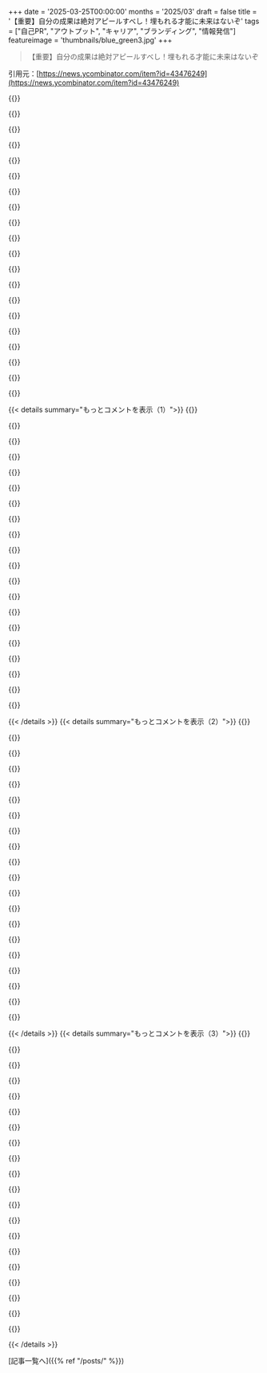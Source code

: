 +++
date = '2025-03-25T00:00:00'
months = '2025/03'
draft = false
title = '【重要】自分の成果は絶対アピールすべし！埋もれる才能に未来はないぞ'
tags = ["自己PR", "アウトプット", "キャリア", "ブランディング", "情報発信"]
featureimage = 'thumbnails/blue_green3.jpg'
+++

> 【重要】自分の成果は絶対アピールすべし！埋もれる才能に未来はないぞ

引用元：[https://news.ycombinator.com/item?id=43476249](https://news.ycombinator.com/item?id=43476249)

{{<matomeQuote body="俺にはめっちゃうまく行ってる個人的なルールがあってさ。プロジェクトやったら、そのプロジェクトの代償として、それについて書かなきゃいけないってことにしてるんだよね。<br>Twitterのスレッドが今ほどクソじゃなかった頃（Twitterアカウント持ってなくても見れた）、それを使ってたなー。プロジェクトの説明とリンクをツイートして、その後に写真とかスクリーンショットをいくつか投稿するみたいな。<br>最近は自分のブログで「projects」タグを使ってるよ。<br>https://simonwillison.net/tags/projects/<br>他のことも色々ブログに書いてるけど、もし何か削るとしたら、プロジェクトのことだけは書き続けたいな。何か作ったら、それについて書くべきだよ。詳しくはここに書いたよ：https://simonwillison.net/2022/Nov/6/what-to-blog-about/#pro...<br>GitHubのリポジトリがあるプロジェクトなら、もっと簡単になるよね。READMEにプロジェクトの説明を書いて、スクリーンショットをいくつか貼り付ければOK。それだけで十分。<br>（スクリーンショットはマジ重要。bitrotに対する究極の防御手段だから。）<br>キャリアの初期の頃のプロジェクトで、ドキュメント化したり、スクリーンショットを撮ったりしなかったものがたくさんあって、マジ後悔してる。" userName="simonw" createdAt="2025-03-26T03:06:47" color="#45d325">}}

{{<matomeQuote body="言いたいことはわかるけど、ちょっと reservation があるなー。<br>例えば、YouTubeにある「庭を無料で片付けます」みたいな動画。あれは、記事書いたり動画作ったりして稼いだお金、主に big tech のアルゴリズムから入ってくるお金でやってるんだよね。もしみんなが同じことしたら、その説明から得られる金銭的価値はなくなっちゃうよね。<br>それって、自分に有利になるようにカーブを利用してるってことで、それはそれでいいんだけど、生産性という意味では、あんまり価値がないんじゃないかな。もしみんなが自分の仕事についてブログを書いたらどうなる？ literally みんなが、だよ。" userName="ricardo81" createdAt="2025-03-26T15:55:17" color="">}}

{{<matomeQuote body="「もしみんなが自分の仕事についてブログを書いたらどうなる？ literally みんなが、だよ。」<br>それ、めっちゃいいじゃん。これってゼロサムゲームじゃないんだよ。大事なのは、それぞれの人が自分の仕事を記録して、将来振り返ったり、興味のある人に見せたりする機会があるってこと。" userName="simonw" createdAt="2025-03-26T16:02:40" color="#ff5733">}}

{{<matomeQuote body="でも、ウェブって本当にそういう風に機能してる？<br>CVみたいな、自分の歴史を振り返る例ならそうかもしれないけど。もしそういうコンテンツが、そもそもアクセスされるって仮定の話だけどね。<br>一般的には、みんながひっきりなしにコンテンツを投稿して、big tech のアルゴリズムがそれを他の人に見せて、数日後には誰もアクセスしなくなるって感じじゃない？<br>もしリンクを見てもらえるようなすごいチャンネルを持ってるなら、それはそれでいいけど。ほとんどの情報発見は big tech のアルゴリズム経由だよ。" userName="ricardo81" createdAt="2025-03-26T16:10:43" color="">}}

{{<matomeQuote body="自分のブログ記事の読者が自分だけだとしても（よくあることだけど）、自分の思考プロセスとか、人生の特定の時期に成し遂げたことを記録するために、書き続けると思うなー。" userName="xmprt" createdAt="2025-03-26T17:14:41" color="">}}

{{<matomeQuote body="それって、日記って言うんじゃない？ 普通の人が、人に見られることを考えて公開するって考えるんじゃないかな。" userName="ricardo81" createdAt="2025-03-26T21:07:19" color="">}}

{{<matomeQuote body="それもそうだけど、ほとんどの場合、他の人って言っても、数人の親しい友達のことだよね。日記みたいに秘密にしてるわけじゃないけど、 content creator とか有名な blogger みたいに、めっちゃ人気になろうとも思ってないんだ。" userName="xmprt" createdAt="2025-03-26T23:03:35" color="">}}

{{<matomeQuote body="＞ and within a few days those pages don’t receive any visitors at all.<br>たぶん、あなたは違う理由で publishing してるってことだよね。引用した部分から、そんな印象を受けたよ。<br>もし目的が、できるだけ多くの訪問者を集めることなら、MVP とか concept とか hack とか prototype を量産するのは、 best なアイデアじゃないかもね。でも、もし理由が違うなら、訪問者の数なんてどうでもいいかもしれない。" userName="diggan" createdAt="2025-03-26T17:12:58" color="#785bff">}}

{{<matomeQuote body="できるだけ多くの訪問者ってわけじゃなくて、興味のある訪問者が来るようなチャンネルが欲しいんだよね。<br>アルゴリズムを喜ばせるために content を量産するのが目的じゃなくて、アルゴリズムが常に新しい content を求めていて、それがウェブ上で情報を見つけるための圧倒的な方法だってこと。" userName="ricardo81" createdAt="2025-03-26T17:39:20" color="">}}

{{<matomeQuote body="ブログ書くタイプじゃないんだよねー。そんなに時間かけたくないし。<br>でも、自分のために全部記録してるよ。ここ数年、めっちゃ助かってる。" userName="letters90" createdAt="2025-03-26T07:24:16" color="">}}

{{<matomeQuote body="どんな風に役立ったか例ある？<br>いつも記録しとけばよかったって後悔してるから、価値はわかるんだけど、具体的な例があるとやる気でるかも。" userName="monsieurbanana" createdAt="2025-03-26T08:45:41" color="#785bff">}}

{{<matomeQuote body="いつも後悔してるなら、自分で例あるんじゃないの？半分冗談だけど。" userName="throwaway127482" createdAt="2025-03-26T12:53:31" color="">}}

{{<matomeQuote body="＞プロジェクトやったら、そのプロジェクトについて書くのが義務、みたいな。<br>絶対やるべきことだよねー。　“2024年にやったこと”ブログ書きたいんだけど、記録してなかったから、何から書けばいいかわかんなくて、もう3ヶ月も先延ばしになってる…" userName="zimpenfish" createdAt="2025-03-26T11:21:54" color="">}}

{{<matomeQuote body="スコープ小さくするのがおすすめだよ。一年分全部書くのは、ちょっと気が遠くなるかも。" userName="eXpl0it3r" createdAt="2025-03-26T11:35:30" color="#785bff">}}

{{<matomeQuote body="それな。<br>小さく区切った方が、一気にやるより楽だよね。<br>`~/notes.md`ファイル作って、シェルショートカットで一瞬でアクセスできるようにしてる（fish使ってるから、`nn`っていう関数で`$EDITOR ~/notes.md`を呼び出す）。複数PC使ってるんだけど、それぞれのPCでgitのブランチ作ってバックアップしてる。大体毎日メモしてるから、将来何か公開したいときに、いいネタになるんだよね。<br>自慢っぽくてごめんね。参考になれば嬉しいな :)" userName="achenet" createdAt="2025-03-26T12:42:45" color="#ff33a1">}}

{{<matomeQuote body="＞自分も“やったこと”メモるためにHonkインスタンス立てたことあるわ。<br>…全然投稿ないけど（2022-05から83個）。皮肉なことに、“ノート取るためにHonkインスタンス立てた”って書いてない。<br>でも`notes.md`+`git`はアリかも。でも最初に`pull`でコンフリクト起きたら、絶対続かない自信ある…" userName="zimpenfish" createdAt="2025-03-27T08:13:23" color="">}}

{{<matomeQuote body="そうだよねー。<br>自分の場合、何かやったことについてのブログ記事は、5段落くらいで、1時間以内で書けるのが理想かな。それ以上だと終わらないか、プロジェクトとして管理して、時間確保する必要があるよね。一年間のこと全部書くのは5段落じゃ無理だから、分割する必要があるね（月ごととか、プロジェクトごととか）。" userName="coldpie" createdAt="2025-03-26T15:02:49" color="#ff5c5c">}}

{{<matomeQuote body="几帳面で凄いね。 でもちょっと読みにくいかな。<br>自分(ADHD気味)には、ブログが壁みたいに見える。どこからどこまでが1つの記事かわかりにくい。 強調されてるリンクも邪魔。 左右に余白あるのに、上下にはなくて、フォントサイズもバラバラ。 全部同じ重要度に見えちゃう。 スタイル凝りたくないのはわかるけど、もう少しだけ調整すると、もっと読みやすくなると思うよ。" userName="brulard" createdAt="2025-03-26T14:11:13" color="">}}

{{<matomeQuote body="Simonさん、個人のウェブサイトとSubstackで、どうやって使い分けてる？ 同じ記事を両方に投稿してる？ どっちが好き？" userName="wcfrobert" createdAt="2025-03-26T03:37:34" color="">}}

{{<matomeQuote body="俺のSubstackニュースレターは、ブログからの完全コピペなんだよねー。専用ツール作ったし：https://simonwillison.net/2023/Apr/4/substack-observable/<br>マジで重要なことは全部ブログに書いてる。<br>今困ってるのは、リンクのない短い「考え」をどこに置くかってこと。昔はTwitter使ってたけど、今はBlueskyとMastodonとTwitterにクロスポストしてる。でも「考え」をクロスポストするのって微妙じゃん？<br>こんな感じの：https://bsky.app/profile/simonwillison.net/post/3lko5bg3c4s2...<br>ブログに4つ目のコンテンツタイプ（今は記事、ブックマーク、引用だけ）を作らないといけないかも。Molly Whiteが最近始めたから、デザイン参考にしようかな：https://www.mollywhite.net/micro" userName="simonw" createdAt="2025-03-26T03:42:32" color="#38d3d3">}}

{{< details summary="もっとコメントを表示（1）">}}
{{<matomeQuote body="Gemini 2.5のおかげで、ブログに新しいコンテンツタイプを追加できた。「notes」って呼んでる：https://simonwillison.net/2025/Mar/26/notes/" userName="simonw" createdAt="2025-03-26T06:12:16" color="">}}

{{<matomeQuote body="全然わかんない。俺のブログはGoogleでめっちゃ上位表示されるから、もしどっちかのサイトが重複コンテンツでペナルティを受けてるとしたら、Substackの方だと思う。<br>Substackのダッシュボードによると、ニュースレターの登録者の8%が「アプリから」らしい。これはSubstackが勧めた登録ってことだと思う。<br>俺がSubstackを使ってるのは、メールの到達率を解決してくれて、メールを送るのが無料だから。" userName="simonw" createdAt="2025-03-26T06:24:28" color="">}}

{{<matomeQuote body="もしRSS付きのブログを持ってて、アップデートを自動でメール送信したいだけなら、俺のプロジェクトをラズパイで動かせるよ。Substackのエコシステムに縛られる必要はない。<br>[0] https://github.com/MattSayar/rsspberry2email" userName="MattSayar" createdAt="2025-03-26T20:16:36" color="">}}

{{<matomeQuote body="これは慣れれば楽になるよ。俺が効果的だったのは、毎日何か（プロジェクト、TIL、アイデア、実験、アドバイス）を111日間共有すること。その後はスケールダウン。<br>untested.sonnet.io と sonnet.io/projects を比較してみて。<br>後者はプロジェクトのリストを作るのに10年かかった。前者はほとんど摩擦がない。ただ、スパイクがあったり、遅い時期もあったりする。<br>あと、自分の作品を共有したり話したりする人は感謝されるし、正しい文法や語彙、明確な構成などのハードルが下がることもある。<br>全体の流暢さを向上させるために、編集と執筆を分離する enso.sonnet.io というライティングツールを作った。<br>毎週のアップデートやまとめも効果的。でも、習慣を作るのが苦手で、短いフィードバックループを好む場合は難しくなる。<br>PS. 俺はSimonのレベルには全然及ばないけど、彼はインスピレーションの1人。俺のメインの untested feed の投稿は最低1～2時間かかるけど、小さいノートやブランチは20分未満で終わることもある。<br>PPS. 作品を共有するための実践的なヒントのリストを作成中。終わったらメールで送るよ。" userName="rpastuszak" createdAt="2025-03-26T12:54:53" color="#ff5c5c">}}

{{<matomeQuote body="小さいプロジェクトなら10分くらいで済むこともあるよ。それは、今は書き慣れてるってのもある。<br>最近の例を2つ紹介するね。ほとんどリリースノートを引用して、ちょっと味付けしただけ：<br>- https://simonwillison.net/2025/Feb/28/strip-tags/<br>- https://simonwillison.net/2025/Feb/19/files-to-prompt/" userName="simonw" createdAt="2025-03-26T10:30:17" color="#ff5c5c">}}

{{<matomeQuote body="5段落で、1時間以内くらいかな。考えすぎないで。これは俺の木工の例だけど、コンセプトを説明できると思う。覚えておくべき重要なことは、ブログの記事はプロジェクトそのものではないってこと。読者をプロジェクトに誘導する簡単な概要なんだ。時間をかけて積み重ねていくと、これらの簡単な概要があなたの作品全体を表すようになり、自分を売り込むのに使える。<br>https://www.aechairs.com/2025/01/15/black-side-chair/<br>https://www.aechairs.com/2024/10/15/painting-chairs-with-mil..." userName="coldpie" createdAt="2025-03-26T15:11:44" color="#785bff">}}

{{<matomeQuote body="これらは素晴らしいね。俺は木工を始めようかと考えてて、プロジェクトの書き方として、これらがすごく参考になる。" userName="simonw" createdAt="2025-03-26T16:13:04" color="">}}

{{<matomeQuote body="俺のラビットホールは7年前にここから始まったんだが、まだ掘ってるぜ！https://lostartpress.com/collections/design/products/the_ana…　警告しとくぜ😉" userName="coldpie" createdAt="2025-03-26T16:37:02" color="">}}

{{<matomeQuote body="美しい家具だね。ありがとう！" userName="brulard" createdAt="2025-03-26T17:04:57" color="#ff5733">}}

{{<matomeQuote body="もし僕みたいな、記事のアイデアは5つくらいあるんだけど、とにかくアウトプットしたいって人に何かアドバイスあるかな？ 例えば、matrix profilesについてブログを書きたいんだ。だって、めっちゃクールじゃん！ でも、読者が理解するには、いろいろ準備が必要な気がして。" userName="davidanekstein" createdAt="2025-03-26T09:07:56" color="">}}

{{<matomeQuote body="＞でも読者が理解するには、いろいろ準備が必要な気がして。<br>要するに、他人のことなんて気にするなってこと。とにかく書いて、公開して、ちょっとステッカー貼って宣伝すれば、みんな見てくれるって。準備なんて気にしない方がいいよ。俺には主にBlog、Digital Garden、Mastodonっていう3つのアウトプット先がある。Blogは技術的なことを書くつもりだったけど、いつの間にかライフブログになっちゃった。Digital Gardenは技術的なメモとかプロジェクトのまとめを置いてある場所で、MastodonとかでBlogやDigital Gardenへのリンクを貼ってる。誰かのために書いてるわけじゃないんだよね。形式は一般向けだけど、誰もフィードバックしてくれなくても悲しくないし。自分のためにやってるんだ。でもBlogのアクセス解析を見ると、ちゃんとアクセスはあるみたい。Digital Gardenには解析機能はないけど。とにかく公開して、宣伝すれば、人は集まってくるよ。大勢じゃないけど、それでも十分だと思う。アクセス数を増やすためにBlogの奴隷になるのは嫌だしね。" userName="bayindirh" createdAt="2025-03-26T10:49:06" color="#38d3d3">}}

{{<matomeQuote body="リマインダーありがとう。数字を追いかけるんじゃなくて、共有したいし、少なくとも誰かが理解できるように首尾一貫としていたいっていう気持ち、すごくよくわかる。でも、アドバイスを参考に、準備にこだわりすぎないようにするってのは良い調整だと思う。" userName="davidanekstein" createdAt="2025-03-26T12:44:23" color="#45d325">}}

{{<matomeQuote body="コメントが少しでも役に立ったなら嬉しいよ。準備についてだけど、俺はできる限りシンプルなツールを使ってるんだ。凝ったことができないから、無駄に調整に時間を費やすこともないし。markdown対応で、テーマが自動で変わるBlogスペースがあれば十分。凝ったことはしない。ただのテキストとRSS。みんなフォローしたり共有したりできる。それで十分。WebページにJSすらないし。" userName="bayindirh" createdAt="2025-03-26T12:49:13" color="">}}

{{<matomeQuote body="ありがとう！俺も同じような状況だよ。この会話のおかげで、最新の記事を書き終えることができたよ！https://aneksteind.github.io/posts/2025-03-26" userName="davidanekstein" createdAt="2025-03-26T23:14:13" color="#ff5733">}}

{{<matomeQuote body="“My secret is, I don’t write these for anybody. […] When you put it out there, can point people to what you do, people will start to come.”<br>それ、マジでその通りだよね。信じられないかもしれないけど、俺もオンラインで文章を書くときは、いつもそう思ってるんだ。" userName="simonw" createdAt="2025-03-26T13:47:52" color="#ff33a1">}}

{{<matomeQuote body="昔のプロジェクトで、どういう見た目だったか、どういう仕組みだったか、全然思い出せないものがたくさんある。" userName="RataNova" createdAt="2025-03-26T07:02:52" color="">}}

{{<matomeQuote body="Hey Simon、あなたの作品が大好きです。質問しやすいのもありがたいです。（SNSで話したことがあります）ちょっと質問させてください。今まで作ったプロジェクトの中で、一番のお気に入りはどれですか？" userName="akulbe" createdAt="2025-03-26T14:41:26" color="">}}

{{<matomeQuote body="自分の仕事で世の中に貢献して、その恩恵を最大限に受けるには、自分の仕事を知らせる必要があるってことだね。「最大限」ってところが引っかかるなー。みんな、結局「金儲け」のことしか考えてないんじゃない？起業とかビジネスの話にすぐ持ってくし。誰にも言わなかったら、誰も知らないのは当たり前だけど、売らないと最大限に恩恵を受けられないってのは違うと思うな。売らないと価値がないってのも違うし。作者がそう言いたいのかも微妙だけど、なんかひっかかる。人間の努力はお金だけじゃない価値があるんだから。" userName="Henchman21" createdAt="2025-03-26T00:25:01" color="">}}

{{<matomeQuote body="趣味で作ったweb extensionがあるんだ（自分の作品を売るって意味で言うと、Favioliって名前）。フリーでオープンソースで、ずっと無料にするつもり。友達のコードに触発されたんだよね。extensionの作り方をブログに書いたら、友達が自分のブログとTwitterでrepostしてくれたんだ。そのおかげで、最初から1000人くらいのユーザーがいて、PRとか改善もちょこちょこもらってる。自分以外の人にも役立ってるって感じがして嬉しいんだよね。作者が言いたいのはこういうことだと思う。「売る」って言うけど、自分の作品に誇りを持ってるなら、人に伝えるのを恥ずかしがらないでってことじゃないかな。僕は基本的に宣伝しないタイプだから、人に迷惑かけたくないって思っちゃうんだよね。もし友達が宣伝してくれなかったら、5人くらいしかユーザーいなかったかも。995人もの人が恩恵を受けられなかったかもしれない。この記事は「売らなきゃダメ」って言ってるんじゃなくて、誇りに思うなら、存在を教えてあげてもいいんじゃない？ってことだと思う。" userName="bpev" createdAt="2025-03-26T01:54:51" color="#38d3d3">}}

{{<matomeQuote body="そういう視点もあるんだね。ありがとう。" userName="Henchman21" createdAt="2025-03-26T02:04:41" color="">}}


{{< /details >}}
{{< details summary="もっとコメントを表示（2）">}}
{{<matomeQuote body="「自分を売る」って言葉は、欧米だと（残念ながら）ネガティブな意味合いがあるんだよね。（他の文化圏は知らないけど。）子供には謙虚さを教えるし、自慢する人を注意するし、「みんな平等」ってことを強調する。子供の頃はそれでいいんだけど、大人になるとそれが邪魔になることもある。大人の仕事は実を結ぶことが期待されてるから、捨てられるものじゃない。実を結ぶためには、良いだけじゃなくて、見てもらう必要があるんだよね。うちの会社には「文書化されてないものは、存在しないのと同じ」っていう言葉がある。（僕はソフトウェアライブラリを書いてる。）ドキュメントを書かないと、誰も使ってくれない。それは僕の努力の無駄だし、会社のお金の無駄になる。これは「謙虚さ」の問題じゃなくて、「それが僕の仕事」ってこと。自分の時間で書いたコードを冷蔵庫に貼って、自分で楽しむのは全然OK。宣伝する必要はない。趣味ならそれでいい。それが良いか悪いかは関係ない。役割を果たして忘れられるだけ。「売る」って言葉は、ここではちょっと違うかも。「文書化する」とか「公開する」の方が、stigmatizeされないかもね。でも作者は「persuasion」の側面も強調したいんだと思う。僕のライブラリの方が優れてるかもしれないけど、他のライブラリもたくさんある。僕が「説得」しなかったら、誰が使うの？僕自身がそれを信じてなかったら、誰も信じないよね。自分の作品について話す価値がないと思うなら、それはそれでいい。でも、誰も話してくれないと思わないで。" userName="bruce511" createdAt="2025-03-26T03:27:46" color="#ff5c5c">}}

{{<matomeQuote body="ネガティブな意味合いがあるのが理解できないなー。僕も同じように考えてた。「Xを売る」っていうのは、「ありえないくらい良いものだって嘘をつく」みたいな意味で捉えられがち。「自分を売る」って言うと、なんか嫌なイメージがある。僕の場合は、自分がやったことを話すだけで、実績を過小評価しないようにしてる。でも、売るっていうのは、ちょっとやりすぎかな。少なくとも僕の文化圏では。" userName="f1shy" createdAt="2025-03-26T07:46:28" color="#785bff">}}

{{<matomeQuote body="「XをYに売る」って言われたら、「XがYの問題をどう解決するか、どうやってYの生活を楽にするかを説明する」って聞こえるな。それが本質だと思う。新しいiPhoneがいかに素晴らしいか、美しい技術が使われているか、素晴らしいprocessorや高解像度screenが、ピラミッドに匹敵するエンジニアリングの偉業であるかを何日も語れるけど、みんながiPhoneを買うのは、インターネットができて電話もできて写真もビデオも撮れてGPSも使える持ち運びできるdeviceが便利だから。「自分の作品を売る」っていうのはそういうこと。「OSを探してるなら、Windowsよりもっと自由にcontrolできるOSがあるよ」vs「Rustが好きだからRustでOS作ったんだ」。Ryan Dahlの「I hate almost all software」って記事にもあるように、＞自分が好きなソフトウェアは、簡単に理解できて自分の問題を解決してくれるもの。<br>売るって言うのは、自分が何を学んだかとか、どうやって作ったかとかじゃなくて、end userのことを考えて話すってこと。もちろん、自分がどうやってそれを成し遂げたのかを話すのも、他の人が学ぶ上で役に立つんだけどね。" userName="achenet" createdAt="2025-03-26T12:53:40" color="#38d3d3">}}

{{<matomeQuote body="＞子供の作品は（質に関係なく）encouragedされてdiscardされる。<br>ちょっと迷ったんだけど、ほとんどの意見に賛成だし、これから言うことはちょっと脱線するかもしれないけど。確かに捨てられる作品もあると思うけど、家族で子供の作品を保存して、成長の過程を見れるようにしようと思ってるんだ。楽しい思い出になると思う。" userName="A4ET8a8uTh0_v2" createdAt="2025-03-26T13:19:28" color="">}}

{{<matomeQuote body="親として子供の絵を冷蔵庫に貼ったり、思い出として取っておいたりするのは当然だよね。でも、sentiment-nostalgia以上の価値はないよね。子供の作品は親にとって意味があるけど、作品自体に価値があるわけじゃない。子供の頃の思い出ってことだよね。" userName="bruce511" createdAt="2025-03-26T18:24:59" color="">}}

{{<matomeQuote body="作者はお金儲けだけが目的じゃないって言ってるよ。記事の最後に「sellって言葉は、みんなが思ってる意味とは違う」って言って、さらにこう続けてる。「誰かが再利用できる形でやるか、誰かがまた同じことを繰り返さないといけない形でやるか」。" userName="milne-dev" createdAt="2025-03-26T01:17:44" color="#38d3d3">}}

{{<matomeQuote body="＞人間の努力はお金だけじゃない価値がある。<br>本当にそうだよね。僕にとって、自分の作品を「売る」ことの本当の価値は、黙って努力するよりも、自分のペースで、もっとたくさんの仕事ができるようになったことだ。" userName="sevensor" createdAt="2025-03-26T15:10:12" color="#45d325">}}

{{<matomeQuote body="この記事マジでその通りだと思うわ。オレ、大手FAANG企業で働いてるんだけど、10年以上自分の作品とかアイデアを発表してこなかったんだよね。個人的な作品とか、オープンソースの公開とか、SNSでの発信に関するルールがマジ無理だったんだよね。会社員だと、会社に許可取らないといけないじゃん？ヨーロッパの小さい会社にいた時とは全然違うんだよね。自分のプライベートな時間で作ったものでも、会社の所有物になるのがマジありえないと思ってた。でも、何も発表しないってのはマジで良くなかった。自己を他者の中に継続させることの重要性に気づいたわ。発信しないと、自分の力もアイデンティティも失うんだよね。黙ってたらマジ損だよ。" userName="rlupi" createdAt="2025-03-26T05:35:01" color="#ff33a1">}}

{{<matomeQuote body="オレも似たような結論に至ったわ。スタートアップで8年間、脳みその95%を注ぎ込んだ結果ね。仕事でもプライベートでも、もっと自分をアピールしないと。" userName="pietmichal" createdAt="2025-03-26T10:48:03" color="#45d325">}}

{{<matomeQuote body="「自己を他者の中に継続させる」って言葉、マジで心に刺さったわ。" userName="RataNova" createdAt="2025-03-26T07:09:00" color="">}}

{{<matomeQuote body="ビョンチョルハンの「What is Power?」って本から引用したんだ。哲学書でちょっと重いけど、興味があったら読んでみて。あと、このスレッドにコメント書いたおかげで、オレも発信しなきゃって思ったから、ブログ始めたわ。https://rlupi.com/speak-up-publish-seize-your-power" userName="rlupi" createdAt="2025-03-26T07:35:53" color="#38d3d3">}}

{{<matomeQuote body="参考になる情報ありがとう！ビョンチョルハンって名前、最近よく見かけるから気になるんだよね。" userName="RataNova" createdAt="2025-03-31T06:38:04" color="">}}

{{<matomeQuote body="＞オレも、自分のプライベートな時間で作ったものでも、会社の所有物になるのがマジありえないと思ってた。<br>今でもそう思うわ。まあ、「屈辱的」って言葉は使わないけど、会社が給料を払ってる仕事以外のクリエイティブなアウトプットまで所有権を主張するのは、マジで従業員と雇用者の力の乱用だと思う。" userName="azornathogron" createdAt="2025-03-26T12:08:47" color="#ff5c5c">}}

{{<matomeQuote body="ハッカーニュースにやってきて、ランダムな投稿を読んで、マジで詩を見つけて、啓発されて去る。" userName="cheq" createdAt="2025-03-26T20:49:13" color="">}}

{{<matomeQuote body="強く反対だな。誰にも知られずに何かを作ったり、やったりする自由はあるべきだ。共有したければすればいいし、したくなければしなくていい。他人に、自分が満足するために何をすべきか指示されるべきじゃない。" userName="iaaan" createdAt="2025-03-26T00:22:16" color="">}}

{{<matomeQuote body="この記事の考え方には、ある種の圧があるよね。常に想像上の聴衆のためにパフォーマンスをしなければならないプレッシャーとか、「他者の目を通して自己価値を測る」罠とか。もっとゾッとするのは、「パフォーマンス」しない人を否定すること。作者はこれらの罠にハマってなくて幸せなんだろうけど、多くの人にとってはダークパターンになりかねない。オレは、ガラクタいじりをしてる人たちの家系に生まれたんだ。彼らは物置にこもって、自分自身や道具、そして周りの人の忍耐力を試してる。そこには本質的な美しさと静けさがある。それには価値があるし、否定されるべきじゃない。" userName="dazzawazza" createdAt="2025-03-26T10:09:55" color="#ff5c5c">}}

{{<matomeQuote body="最後の部分、マジで美しかった。しばらく心に残るわ。" userName="nyro305" createdAt="2025-03-26T16:43:51" color="">}}

{{<matomeQuote body="わかるー、自分の選択だもんね。でも、もし誰かの役に立ちたいなら、自分の作品を共有するのもアリだよ。自分の作品に価値がないなんて思わないで。誰かがあなたのユニークな視点を待ってるかもよ。完璧じゃなくていいんだし。未来の自分のために書くのもハードル下がるからオススメ。もちろん、書かないのもシェアしないのも自由。でも、恐怖とか自己不信に邪魔されちゃダメだよ。" userName="codazoda" createdAt="2025-03-26T01:13:52" color="#ff5c5c">}}

{{<matomeQuote body="ユニークな視点ってのが、マジでわかってきた気がする。他の人の作品を見ると、自分には何も付け加えるものがないって思っちゃうんだよね。" userName="memhole" createdAt="2025-03-26T05:23:38" color="">}}

{{<matomeQuote body="意図を持ってやるなら、そりゃアリだよね。でも多くの人の意図や願望って、結果と一致しないことが多いんだよな。自分のこと話すの忘れちゃうから。みんな、誰かが役に立つかもとか、褒めてくれるかもとか、お金になるかもって期待して頑張るけど、自分のこと話さないと、マジで何も起こらないんだよね。「作れば誰か来る」は通用しないってこと。" userName="jillesvangurp" createdAt="2025-03-26T06:59:14" color="#ff33a1">}}


{{< /details >}}
{{< details summary="もっとコメントを表示（3）">}}
{{<matomeQuote body="この記事、クリエイターはもっと広い世界に貢献しようとすべきってめっちゃ言ってる気がする。" userName="n4r9" createdAt="2025-03-26T10:22:45" color="">}}

{{<matomeQuote body="人に教えるって、マジで計り知れない影響力があるからね。" userName="hinkley" createdAt="2025-03-26T03:05:34" color="">}}

{{<matomeQuote body="＞技術的に素晴らしい仕事をするだけで満足しちゃダメだなんて絶対に思っちゃいけない。<br>「〜すべき」ってのは判断の一種だよね。著者が「十分」だと思うことは、その人の信念体系によって決まるのであって、他の誰のものでもない。<br>＞もしあなたが部屋に閉じこもって最高の仕事をしたとしても、誰にも言わなければ、誰も知ることはなく、誰も恩恵を受けることはなく、その仕事は失われるだろう。<br>もっとも、最後の二つの主張については、合理的な議論ができるだろう。<br>　…誰も恩恵を受けることはなく、その仕事は失われるだろう。<br>これもまた、根拠のない前提だ。<br>まず、人の職業に関連する仕事は、経験と能力に貢献する可能性がある。第二に、仕事は、それと仕事から学んだ教訓がもはや存在しなくなった場合にのみ失われる。" userName="AdieuToLogic" createdAt="2025-03-26T04:15:12" color="">}}

{{<matomeQuote body="作者のメッセージは、判断を下すことよりも、機会を逃していることについてだと私は思うな。" userName="RataNova" createdAt="2025-03-26T07:05:08" color="">}}

{{<matomeQuote body="「Sell yourself, sell your work（自分を売れ、作品を売れ）」ってタイトルは、個人的にちょっと引くわー。まるで自分の作品が、一番高い値段で売買される商品になるべきみたいな感じがするじゃん。でも、全部が商品になるわけじゃないし、毎日商品作ってたいわけじゃない人もいるし。特に、何かが商品になると、利益に焦点が移って、アイデアそのものじゃなくなるんだよね。利益がそのアイデアの開発を左右し始めるんだよ。<br>でも記事読んだら、タイトルとメッセージが全然違うことに気づいた。<br>＞科学者に「売る」のは気まずいことだ。それはとても醜いことだ。そんなことをする必要はないはずだ。世界は待っているはずで、あなたが何か素晴らしいことをすれば、彼らは急いで出てきて歓迎してくれるはずだ。しかし、現実は誰もが自分の仕事に忙しい。あなたがそれをとてもうまく提示しなければ、彼らは自分のしていることを脇に置き、あなたがしたことを見て、それを読み、「ああ、それは良かった」と言って戻ってくるだろう。<br>著者は、IMHO、販売ではなくプロモーションについて話している。それはそれで公平だ。<br>プロモーションがなければ、あなたのアイデアはより多くの聴衆に届かないだろう。しかし、それは一部の人々にとっては、そして時には私にとっては、それでいいのかもしれない。私は自分の未熟なアイデアを宣伝しないことにしている - それでいい。それは、自分のアイデアを売ることができないとか、利益が得られないから自分の時間を無駄にしたと思うのとは違う感情だ。<br>もちろん、「自分を売る」ことと「自分を宣伝する」ことは、この地球上のいくつかの場所では同じことだが、私にとっては、その間には微妙な線引きがある。<br>それはさておき、趣味はどうなったんだ？アイデアを模索し、実験することはどうなったんだ？もし私がすることがすべて最終的に利益を生まなければならないとしたら、私はどれくらいの頻度でトイレに行くか考え直す必要がある - それは収益性の高い活動なのだろうか？" userName="Towaway69" createdAt="2025-03-26T08:21:24" color="#45d325">}}

{{<matomeQuote body="私のライティングのルールはこんな感じ：<br>＊説明する、”売る”んじゃない。もし何かが重要で、それをうまく説明できれば、人工的な強調がなくても重要性は明らかになる。<br>＊説明する、”説得”するんじゃない。同意を前提にしないで。あなたの推論を明確にする。信頼性を主張したり、受け入れを強要したりしないで。<br>＊明瞭さと簡潔さは互いに作用する。もしあなたが明確なら、すべての詳細を説明したり、重要な点を復習したりする必要はない。<br>もし自分が説明したことを再び説明しようとしていることに気づいたら、あなたは明確でも簡潔でもなく、螺旋階段を上っている状態。考え直して、書き直して。<br>＊最後に、あなたの主なポイント／目的を最初に述べる。すべてのもの、すべてのセクション、すべての段落について。注意を引きつける。関連性によって読者をフィルタリングする。明瞭さと簡潔さを助ける。<br>——<br>複数のポイントや、より深いポイントを混ぜるのを避ける。それらは別々に伝えた方が良い。<br>最初のポイント／目的が達成された場所、および追加資料が関連しているが新しい目的を持っている場所を示す、見逃せない視覚的な方法を見つける。" userName="Nevermark" createdAt="2025-03-26T08:27:39" color="#ff5c5c">}}

{{<matomeQuote body="結局、一番伝えたいこととか目的を最初に言うのが大事だよね。何でも、どの部分でも、どの段落でも。注目を集められるし、関係ない読者を排除できるし、分かりやすくて簡潔になるし。卒研の指導教官が「最初のN文が一番重要なN文であるべき」って言ってたな。" userName="xdavidliu" createdAt="2025-03-27T14:16:58" color="#ff5733">}}

{{<matomeQuote body="＞説明はしても、”売り込む”な<br>＞説明はしても、”説得”するな<br>相手が誰かを知るのが大事。開発者向けのgithubのライブラリは、良い説明を通して売り込みと説得の両方をしてるよね。" userName="ativzzz" createdAt="2025-03-26T14:20:25" color="#785bff">}}

{{<matomeQuote body="＞良い説明を通して。<br>それが言いたかったこと。<br>”売り込む”と”説得”にクオーテーションマークが付いてるのに注目。これは売り込んだり説得したりするための言葉の多くが、実際にはその目的を損なっていることのヒント。<br>私の段落が始まったような、３語の非常に主観的な発言は、強い（再）優先順位付けとして見るのが一番。ポイントが理解されれば、ニュアンスを禁止するものではない。<br>だから、あなたのニュアンスに感謝するし、同意するよ。" userName="Nevermark" createdAt="2025-03-28T16:53:30" color="#ff5733">}}

{{<matomeQuote body="ありがとう。すごく良いこと言うね。全部自分のものにするまで何度も読み返すよ。別に公に文章を書くわけじゃないけど、仕事のためにも、自分のためにも、向上したいんだ。<br>PS: ３つ目のポイントの２段落目の皮肉に気づいたよ😉" userName="dalmo3" createdAt="2025-03-27T11:47:10" color="#ff33a1">}}

{{<matomeQuote body="若いプログラマーへのアドバイス：身の丈に合った生活をして、差額を投資して、独立して、好きなことに取り組む。それが自分にできる最高の（仕事関連の）贈り物。自己宣伝の政治は、楽しめないならスキップして。" userName="stocknoob" createdAt="2025-03-25T23:52:33" color="">}}

{{<matomeQuote body="言いたいことはわかるけど、身の丈に合った生活をしてたら投資するお金なんて残らないんじゃない？借金が増え続けることはないってだけで。" userName="scoot" createdAt="2025-03-26T00:29:10" color="">}}

{{<matomeQuote body="それは違うと思うな。もし月末に余剰金がないほどお金を使ってたら、それは身の丈に合ってるとは言えない。多くの人にとっては仕方ないことだけど、プログラマーはそうじゃない場合が多い。" userName="forgetfreeman" createdAt="2025-03-26T01:41:24" color="">}}

{{<matomeQuote body="「情熱なんてクソくらえ」<br>仕事が嫌いなわけじゃない。でも結局のところ、労働をお金と交換する手段に過ぎない。<br>私が楽しむ何百万ものことのうち、営利企業の収益に貢献することはそのうちの１つではない。それは必要性。<br>それに、今の会社は結構好きだよ。今まで働いた中で最高の会社の一つ（30年弱で10社）。<br>自己宣伝の政治は、”スコープ”と”インパクト”を示す必要のある、組織化された昇進プロセスを持つ大企業で出世するための唯一の方法。" userName="scarface_74" createdAt="2025-03-26T01:30:17" color="#ff33a1">}}

{{<matomeQuote body="自分の仕事が楽しくて良いだけでなく、より大きな全体像に貢献しているときは、本当に楽しい。意味があるだけでなく、追加のデザイン制約が興味深く、いつ磨きを止められるかを判断するのに役立つ。<br>自己宣伝ではなく、明確な目標を設定して構築することは、自分で目標を考えなければならないときよりもはるかにやりがいがあることがわかった。最悪なのは、偽の目標が設定されている場合。大学で一番嫌いだったこと。もし目標の「理由」を尋問したり質問したりできない場合、それはただの「私をテストするため」なので、それは本当の目標ではなく、単なる人工的な制約。" userName="rocqua" createdAt="2025-03-26T06:40:18" color="#ff5733">}}

{{<matomeQuote body="申し訳ないけど、このアドバイスは時々「食べるために腎臓を売れ」のように聞こえる。もし生活費が飢えを避けるのに十分でないとしたら？マイナスの差額を投資する？その上、好きな仕事をしようとして収入が完全に止まってしまったら？アドバイスの問題がわかる？" userName="avmich" createdAt="2025-03-26T00:32:34" color="">}}

{{<matomeQuote body="そりゃ、みんながみんな、この記事に書いてあることできるほど収入あるわけじゃないよねー。まず、身の丈にあった生活ってのが大事だけど、そもそも身の丈にあった生活ができるだけの収入がない人もいるし。アドバイス自体は良いと思うけど、それを実行するかどうかは本人次第だし、アドバイスする側には関係ないよね。アドバイスを実行できる立場かどうかも本人次第。<br>できる人にとっては、その通りだと思うよ。今、新しい車を買うのを我慢すれば、1年早くリタイアできるかもしれないし。経済的な自由（＝リタイア）ってのは、誰かに雇われて働くってことじゃなくて、自分の好きなように働くってことだからね。もちろん、もっと良い仕事、もっと高い給料、もっと早いリタイアのためには、自分自身を売り込むのが一番効果的だよね。自分自身と自分の仕事の価値を高めるってこと。<br>つまり、この記事へのアドバイスは、この記事を否定するものではなくて、補足するってことだね。" userName="bruce511" createdAt="2025-03-26T03:52:07" color="#ff33a1">}}

{{<matomeQuote body="＞もし、お腹を満たすことすらできないほど収入が少なかったらどうするの？<br>すべてのアドバイスがすべての人に当てはまるわけじゃないんだよね。それを実行できるかどうか、実行したいかどうかは自分で判断するしかない。この記事のアドバイスは若いプログラマーに向けられたもので、良いアドバイスだと思うけど、やっぱりすべての人に当てはまるわけじゃない。でも、大多数（たぶん、かなり多くの人）には当てはまると思うよ。もし、あなたが若くて、ソフトウェアエンジニアとしてそれなりの給料をもらっているなら、生活に必要なものを買うことができなくて、何も残らないってことは、まずないと思う。ほとんどの人は、残ったお金を贅沢品やライフスタイルの向上に使っちゃうんだよね。この記事のアドバイスは、そういうことについて警告してるんだと思うよ。" userName="mhss" createdAt="2025-03-29T16:05:12" color="#ff33a1">}}

{{<matomeQuote body="アドバイスをちょっと修正するとしたら、こんな感じかな。<br>もしあなたがプログラマーで、それなりに良い給料をもらっているなら、それが永遠に続くと思っちゃダメだよ。お金を全部（それ以上）車や家賃に使っちゃダメ。できるだけたくさん投資して、経済的に自立することを目指すべきだね。" userName="rwmj" createdAt="2025-03-26T15:57:29" color="">}}

{{<matomeQuote body="＞あなたの仕事が世界のためになり、その結果、あなたが仕事から十分に恩恵を受けるためには、あなたの仕事を知らせる必要がある。<br>この考え方には同意できないな。必ずしもそうとは限らないと思うよ。仕事以外では、自分に必要なプログラムや、自分の個人的な好奇心や教育を深めるプログラムを書いているけど、それを公開する必要はないし、公開しなくても十分に恩恵を受けているよ。自分のコンピューターにあるすべてのソースコードを墓場まで持っていく予定だし、それは全然問題ない。" userName="ryandrake" createdAt="2025-03-25T23:36:58" color="">}}


{{< /details >}}


[記事一覧へ]({{% ref "/posts/" %}})
